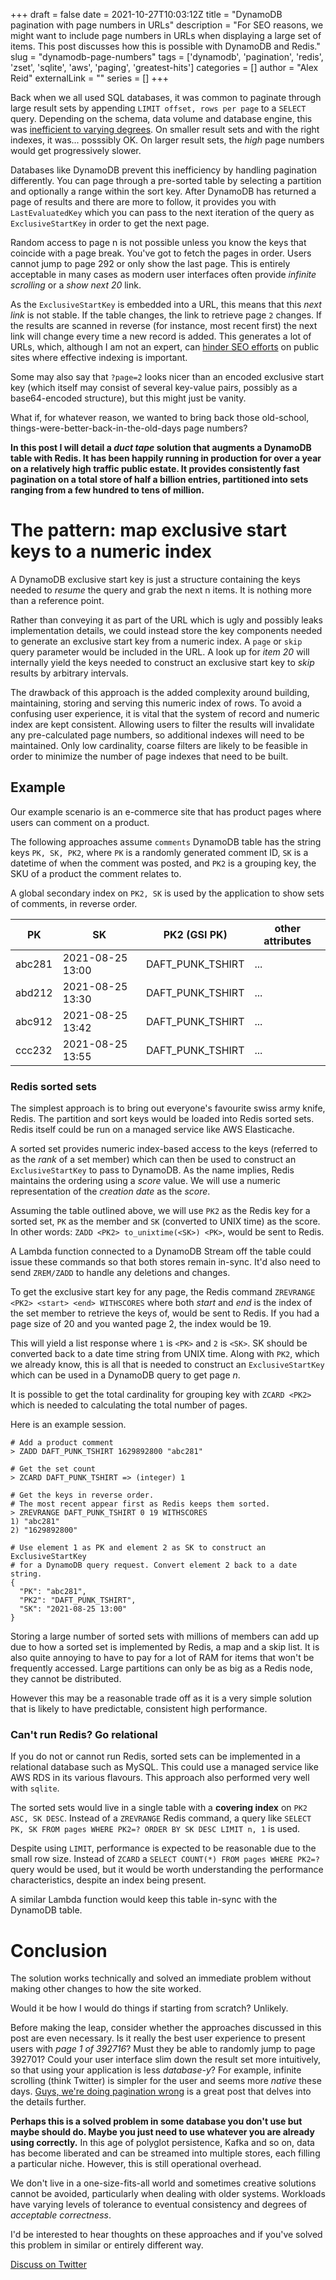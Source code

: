 +++ 
draft = false
date = 2021-10-27T10:03:12Z
title = "DynamoDB pagination with page numbers in URLs"
description = "For SEO reasons, we might want to include page numbers in URLs when displaying a large set of items. This post discusses how this is possible with DynamoDB and Redis."
slug = "dynamodb-page-numbers" 
tags = ['dynamodb', 'pagination', 'redis', 'zset', 'sqlite', 'aws', 'paging', 'greatest-hits']
categories = []
author = "Alex Reid"
externalLink = ""
series = []
+++

Back when we all used SQL databases, it was common to paginate through large result sets by appending `LIMIT offset, rows per page` to a `SELECT` query. Depending on the schema, data volume and database engine, this was [inefficient to varying degrees](https://tusharsharma.dev/posts/api-pagination-the-right-way). On smaller result sets and with the right indexes, it was... posssibly OK. On larger result sets, the _high_ page numbers would get progressively slower.

Databases like DynamoDB prevent this inefficiency by handling pagination differently. You can page through a pre-sorted table by selecting a partition and optionally a range within the sort key. After DynamoDB has returned a page of results and there are more to follow, it provides you with `LastEvaluatedKey` which you can pass to the next iteration of the query as `ExclusiveStartKey` in order to get the next page.

Random access to page n is not possible unless you know the keys that coincide with a page break. You've got to fetch the pages in order. Users cannot jump to page 292 or only show the last page. This is entirely acceptable in many cases as modern user interfaces often provide _infinite scrolling_ or a _show next 20_ link. 

As the `ExclusiveStartKey` is embedded into a URL, this means that this _next link_ is not stable. If the table changes, the link to retrieve page `2` changes. If the results are scanned in reverse (for instance, most recent first) the next link will change every time a new record is added. This generates a lot of URLs, which, although I am not an expert, can [hinder SEO efforts](https://www.portent.com/blog/seo/pagination-tunnels-experiment-click-depth.htm) on public sites where effective indexing is important.

Some may also say that `?page=2` looks nicer than an encoded exclusive start key (which itself may consist of several key-value pairs, possibly as a base64-encoded structure), but this might just be vanity.

What if, for whatever reason, we wanted to bring back those old-school, things-were-better-back-in-the-old-days page numbers? 

**In this post I will detail a _duct tape_ solution that augments a DynamoDB table with Redis. It has been happily running in production for over a year on a relatively high traffic public estate. It provides consistently fast pagination on a total store of half a billion entries, partitioned into sets ranging from a few hundred to tens of million.**

# The pattern: map exclusive start keys to a numeric index
A DynamoDB exclusive start key is just a structure containing the keys needed to _resume_ the query and grab the next n items. It is nothing more than a reference point. 

Rather than conveying it as part of the URL which is ugly and possibly leaks implementation details, we could instead store the key components needed to generate an exclusive start key from a numeric index. A `page` or `skip` query parameter would be included in the URL. A look up for _item 20_ will internally yield the keys needed to construct an exclusive start key to _skip_ results by arbitrary intervals.

The drawback of this approach is the added complexity around building, maintaining, storing and serving this numeric index of rows. To avoid a confusing user experience, it is vital that the system of record and numeric index are kept consistent. Allowing users to filter the results will invalidate any pre-calculated page numbers, so additional indexes will need to be maintained. Only low cardinality, coarse filters are likely to be feasible in order to minimize the number of page indexes that need to be built.

## Example
Our example scenario is an e-commerce site that has product pages where users can comment on a product.

The following approaches assume `comments` DynamoDB table has the string keys `PK, SK, PK2`, where `PK` is a randomly generated comment ID, `SK` is a datetime of when the comment was posted, and `PK2` is a grouping key, the SKU of a product the comment relates to. 

A global secondary index on `PK2, SK` is used by the application to show sets of comments, in reverse order.

| PK     | SK               | PK2 (GSI PK)     | other attributes |
|--------|------------------|------------------| ---------------- |
| abc281 | 2021-08-25 13:00 | DAFT_PUNK_TSHIRT | ...              |
| abd212 | 2021-08-25 13:30 | DAFT_PUNK_TSHIRT | ...              |
| abc912 | 2021-08-25 13:42 | DAFT_PUNK_TSHIRT | ...              |
| ccc232 | 2021-08-25 13:55 | DAFT_PUNK_TSHIRT | ...              |

### Redis sorted sets
The simplest approach is to bring out everyone's favourite swiss army knife, Redis. The partition and sort keys would be loaded into Redis sorted sets. Redis itself could be run on a managed service like AWS Elasticache.

A sorted set provides numeric index-based access to the keys (referred to as the _rank_ of a set member) which can then be used to construct an `ExclusiveStartKey` to pass to DynamoDB. As the name implies, Redis maintains the ordering using a _score_ value. We will use a numeric representation of the _creation date_ as the _score_.

Assuming the table outlined above, we will use `PK2` as the Redis key for a sorted set, `PK` as the member and `SK` (converted to UNIX time) as the score. In other words: `ZADD <PK2> to_unixtime(<SK>) <PK>`, would be sent to Redis.

A Lambda function connected to a DynamoDB Stream off the table could issue these commands so that both stores remain in-sync. It'd also need to send `ZREM/ZADD` to handle any deletions and changes.

To get the exclusive start key for any page, the Redis command `ZREVRANGE <PK2> <start> <end> WITHSCORES` where both _start_ and _end_ is the index of the set member to retrieve the keys of, would be sent to Redis. If you had a page size of 20 and you wanted page 2, the index would be 19.

This will yield a list response where `1` is `<PK>` and `2` is `<SK>`. SK should be converted back to a date time string from UNIX time. Along with `PK2`, which we already know, this is all that is needed to construct an `ExclusiveStartKey` which can be used in a DynamoDB query to get page _n_.

It is possible to get the total cardinality for grouping key with `ZCARD <PK2>` which is needed to calculating the total number of pages.

Here is an example session.

```
# Add a product comment
> ZADD DAFT_PUNK_TSHIRT 1629892800 "abc281"

# Get the set count
> ZCARD DAFT_PUNK_TSHIRT => (integer) 1

# Get the keys in reverse order. 
# The most recent appear first as Redis keeps them sorted.
> ZREVRANGE DAFT_PUNK_TSHIRT 0 19 WITHSCORES
1) "abc281"
2) "1629892800"

# Use element 1 as PK and element 2 as SK to construct an ExclusiveStartKey 
# for a DynamoDB query request. Convert element 2 back to a date string.
{
  "PK": "abc281",
  "PK2": "DAFT_PUNK_TSHIRT",
  "SK": "2021-08-25 13:00"
}

```

Storing a large number of sorted sets with millions of members can add up due to how a sorted set is implemented by Redis, a map and a skip list. It is also quite annoying to have to pay for a lot of RAM for items that won't be frequently accessed. Large partitions can only be as big as a Redis node, they cannot be distributed.

However this may be a reasonable trade off as it is a very simple solution that is likely to have predictable, consistent high performance.

### Can't run Redis? Go relational
If you do not or cannot run Redis, sorted sets can be implemented in a relational database such as MySQL. This could use a managed service like AWS RDS in its various flavours. This approach also performed very well with `sqlite`.

The sorted sets would live in a single table with a **covering index** on `PK2 ASC, SK DESC`. Instead of a `ZREVRANGE` Redis command, a query like `SELECT PK, SK FROM pages WHERE PK2=? ORDER BY SK DESC LIMIT n, 1` is used. 

Despite using `LIMIT`, performance is expected to be reasonable due to the small row size. Instead of `ZCARD` a `SELECT COUNT(*) FROM pages WHERE PK2=?` query would be used, but it would be worth understanding the performance characteristics, despite an index being present.

A similar Lambda function would keep this table in-sync with the DynamoDB table.

# Conclusion
The solution works technically and solved an immediate problem without making other changes to how the site worked.

Would it be how I would do things if starting from scratch? Unlikely.

Before making the leap, consider whether the approaches discussed in this post are even necessary. Is it really the best user experience to present users with _page 1 of 392716_? Must they be able to randomly jump to page 392701? Could your user interface slim down the result set more intuitively, so that using your application is less _database-y_? For example, infinite scrolling (think Twitter) is simpler for the user and seems more _native_ these days. [Guys, we're doing pagination wrong](https://hackernoon.com/guys-were-doing-pagination-wrong-f6c18a91b232) is a great post that delves into the details further.

**Perhaps this is a solved problem in some database you don't use but maybe should do. Maybe you just need to use whatever you are already using correctly.** In this age of polyglot persistence, Kafka and so on, data has become liberated and can be streamed into multiple stores, each filling a particular niche. However, this is still operational overhead. 

We don't live in a one-size-fits-all world and sometimes creative solutions cannot be avoided, particularly when dealing with older systems. Workloads have varying levels of tolerance to eventual consistency and degrees of _acceptable correctness_.

I'd be interested to hear thoughts on these approaches and if you've solved this problem in similar or entirely different way.

[Discuss on Twitter](https://twitter.com/search?q=https%3A%2F%2Falexjreid.dev%2Fposts%2Fdynamodb-numeric-pagination%2F&src=typed_query)
